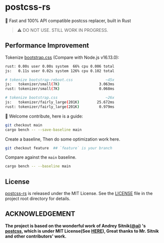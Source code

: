 # postcss-rs

🚀 Fast and 100% API compatible postcss replacer, built in Rust

> ⚠️ DO NOT USE. STILL WORK IN PROGRESS.

## Performance Improvement 

Tokenize [bootstrap.css](./assets/bootstrap.css) (Compare with Node.js v16.13.0):

```bash
rust: 0.00s user 0.00s system  66% cpu 0.006 total
js:   0.11s user 0.02s system 126% cpu 0.102 total

# tokenize bootstrap-reboot.css               ~45x
js:   tokenizer/small(7K)                  3.063ms
rust: tokenizer/small(7K)                  0.068ms

# tokenize bootstrap.css                      ~26x
js:   tokenizer/fairly_large(201K)        25.672ms
rust: tokenizer/fairly_large(201K)         0.979ms
```

🎉 Welcome contribute, here is a guide:

```bash
git checkout main
cargo bench -- --save-baseline main
```

Create a baseline, Then do some optimization work here.

```bash
git checkout feature  ## `feature` is your branch 
```

Compare against the `main` baseline.

```bash
cargo bench -- --baseline main
```

## License

[postcss-rs](https://github.com/justjavac/postcss-rs) is released under the
MIT License. See the [LICENSE](./LICENSE) file in the project root directory for details.

## ACKNOWLEDGEMENT

**The project is based on the wonderful work of Andrey Sitnik([@ai](https://github.com/ai)) 's [postcss](https://github.com/postcss/postcss), which is under MIT License(See [HERE](./POSTCSS.LICENSE)), Great thanks to Mr. Sitnik and other contributors' work.**
